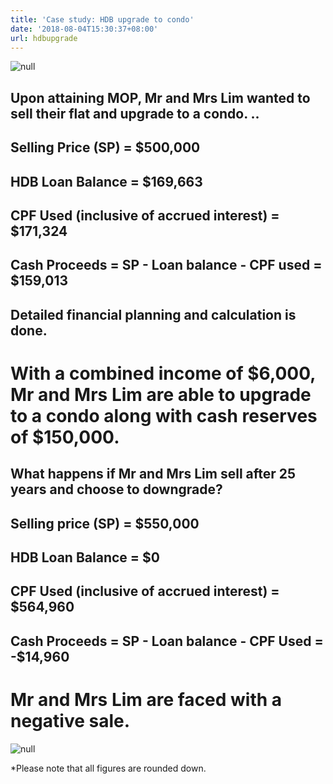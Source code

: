 ```yaml
---
title: 'Case study: HDB upgrade to condo'
date: '2018-08-04T15:30:37+08:00'
url: hdbupgrade
---
```

![null](/img/new-piktochart_31692592.png)

## Upon attaining MOP, Mr and Mrs Lim wanted to sell their flat and upgrade to a condo. ..


## Selling Price (SP) = $500,000

## HDB Loan Balance = $169,663

## CPF Used (inclusive of accrued interest) = $171,324

## Cash Proceeds = SP - Loan balance - CPF used = $159,013

## Detailed financial planning and calculation is done.

# With a combined income of $6,000, Mr and Mrs Lim are able to upgrade to a condo along with cash reserves of $150,000.

## What happens if Mr and Mrs Lim sell after 25 years and choose to downgrade?

## Selling price (SP) = $550,000

## HDB Loan Balance = $0

## CPF Used (inclusive of accrued interest) = $564,960

## Cash Proceeds = SP - Loan balance - CPF Used = -$14,960

# Mr and Mrs Lim are faced with a negative sale.

![null](/img/20180804_022326_0001.png)

\*Please note that all figures are rounded down.
